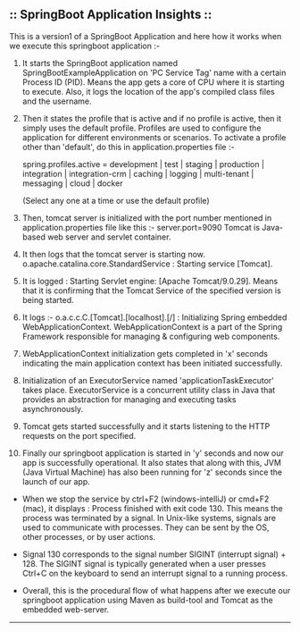 ## :: SpringBoot Application Insights ::
  


This is a version1 of a SpringBoot Application and here how it works when we execute this springboot application :-
  
1. It starts the SpringBoot application named SpringBootExampleApplication on 'PC Service Tag' name with a certain Process ID (PID).  Means the app gets a core of CPU where it is starting to execute. Also, it logs the location of the app's compiled class files and the username.


2. Then it states the profile that is active and if no profile is active, then it simply uses the default profile. Profiles are used to configure the application for different environments or scenarios. To activate a profile other than 'default', do this in application.properties file :-  


    spring.profiles.active = development | test | staging | production | integration | integration-crm | caching | logging | multi-tenant | messaging | cloud | docker

  
    (Select any one at a time or use the default profile)


3. Then, tomcat server is initialized with the port number mentioned in application.properties file like this :- server.port=9090
  Tomcat is Java-based web server and servlet container.
  

4. It then logs that the tomcat server is starting now.
   o.apache.catalina.core.StandardService   : Starting service [Tomcat].
  

5. It is logged : Starting Servlet engine: [Apache Tomcat/9.0.29]. Means that it is confirming that the Tomcat Service of the specified version is being started.
  

6. It logs :- o.a.c.c.C.[Tomcat].[localhost].[/]       : Initializing Spring embedded WebApplicationContext. WebApplicationContext is a part of the Spring Framework responsible for managing & configuring web components.
  

7. WebApplicationContext initialization gets completed in 'x' seconds indicating the main application context has been initiated successfully.
  

8. Initialization of an ExecutorService named 'applicationTaskExecutor' takes place. ExecutorService is a concurrent utility class in Java that provides an abstraction for managing and executing tasks asynchronously.
  

9. Tomcat gets started successfully and it starts listening to the HTTP requests on the port specified.
  

10. Finally our springboot application is started in 'y' seconds and now our app is successfully operational. It also states that along with this, JVM (Java Virtual Machine) has also been running for 'z' seconds since the launch of our app.
  
- When we stop the service by ctrl+F2 (windows-intelliJ) or cmd+F2 (mac), it displays : Process finished with exit code 130. This means the process was terminated by a signal.
In Unix-like systems, signals are used to communicate with processes. They can be sent by the OS, other processes, or by user actions.
  
- Signal 130 corresponds to the signal number SIGINT (interrupt signal) + 128. The SIGINT signal is typically generated when a user presses Ctrl+C on the keyboard to send an interrupt signal to a running process.   


- Overall, this is the procedural flow of what happens after we execute our springboot application using Maven as build-tool and Tomcat as the embedded web-server.

--------------